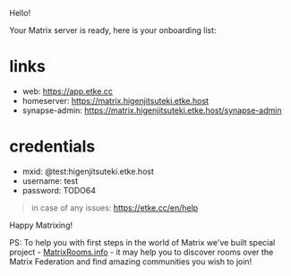 Hello!

Your Matrix server is ready, here is your onboarding list:

# links

* web: https://app.etke.cc
* homeserver: https://matrix.higenjitsuteki.etke.host
* synapse-admin: https://matrix.higenjitsuteki.etke.host/synapse-admin

# credentials

* mxid: @test:higenjitsuteki.etke.host
* username: test
* password: TODO64

> in case of any issues: https://etke.cc/en/help

Happy Matrixing!

PS: To help you with first steps in the world of Matrix we've built special project - [MatrixRooms.info](https://matrixrooms.info) - it may help you to discover rooms over the Matrix Federation and find amazing communities you wish to join!